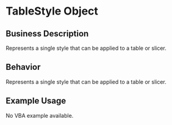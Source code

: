 # TableStyle Object

## Business Description
Represents a single style that can be applied to a table or slicer.

## Behavior
Represents a single style that can be applied to a table or slicer.

## Example Usage
No VBA example available.